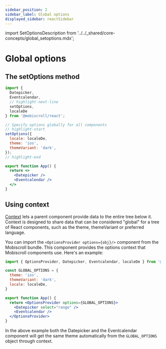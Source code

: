 ```yaml
---
sidebar_position: 2
sidebar_label: Global options
displayed_sidebar: reactSidebar
---
```


import SetOptionsDescription from '../../_shared/core-concepts/global_setoptions.mdx';

# Global options

## The setOptions method

<SetOptionsDescription />

```jsx
import {
  Datepicker,
  Eventcalendar,
  // highlight-next-line
  setOptions,
  localeDe
} from '@mobiscroll/react';

// Specify options globally for all components
// highlight-start
setOptions({
  locale: localeDe,
  theme: 'ios',
  themeVariant: 'dark',
});
// highlight-end

export function App() {
  return <>
    <Datepicker />
    <Eventcalendar />
  </>
}
```

## Using context

[Context](https://react.dev/learn/passing-data-deeply-with-context) lets a parent component provide data to the entire tree below it. Context is designed to share data that can be considered "global" for a tree of React components, such as the theme, themeVariant or preferred language.

You can import the `<OptionsProvider options={obj}/>` component from the Mobiscroll bundle. This component provides the options context that Mobiscroll components use. Here's an example:

```jsx
import { OptionsProvider, Datepicker, Eventcalendar, localeDe } from '@mobiscroll/react';

const GLOBAL_OPTIONS = {
  theme: 'ios',
  themeVariant: 'dark',
  locale: localeDe,
}

export function App() {
  return <OptionsProvider options={GLOBAL_OPTIONS}>
    <Datepicker select="range" />
    <Eventcalendar />
  </OptionsProvider>
}
```

In the above example both the Datepicker and the Eventcalendar component will get the same theme automatically from the `GLOBAL_OPTIONS` object through context.

